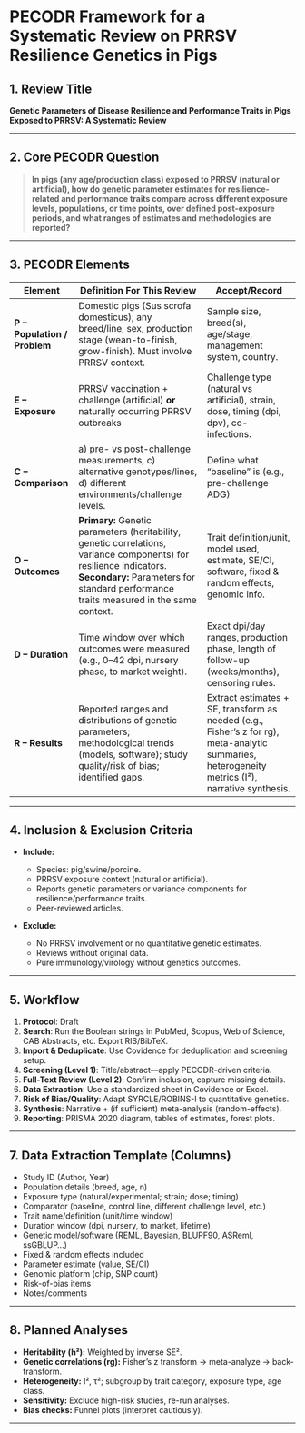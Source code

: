 # PECODR Framework for a Systematic Review on PRRSV Resilience Genetics in Pigs

## 1. Review Title 
**Genetic Parameters of Disease Resilience and Performance Traits in Pigs Exposed to PRRSV: A Systematic Review**

---

## 2. Core PECODR Question

> **In pigs (any age/production class) exposed to PRRSV (natural or artificial), how do genetic parameter estimates for resilience-related and performance traits compare across different exposure levels, populations, or time points, over defined post-exposure periods, and what ranges of estimates and methodologies are reported?**

---

## 3. PECODR Elements

| Element | Definition For This Review | Accept/Record |
|---|---|---|
| **P – Population / Problem** | Domestic pigs (Sus scrofa domesticus), any breed/line, sex, production stage (wean-to-finish, grow-finish). Must involve PRRSV context. | Sample size, breed(s), age/stage, management system, country. |
| **E – Exposure** | PRRSV vaccination + challenge (artificial) **or** naturally occurring PRRSV outbreaks | Challenge type (natural vs artificial), strain, dose, timing (dpi, dpv), co-infections. |
| **C – Comparison** | a) pre- vs post-challenge measurements, c) alternative genotypes/lines, d) different environments/challenge levels. | Define what “baseline” is (e.g., pre-challenge ADG) |
| **O – Outcomes** | **Primary:** Genetic parameters (heritability, genetic correlations, variance components) for resilience indicators. **Secondary:** Parameters for standard performance traits measured in the same context. | Trait definition/unit, model used, estimate, SE/CI, software, fixed & random effects, genomic info. |
| **D – Duration** | Time window over which outcomes were measured (e.g., 0–42 dpi, nursery phase, to market weight). | Exact dpi/day ranges, production phase, length of follow-up (weeks/months), censoring rules. |
| **R – Results** | Reported ranges and distributions of genetic parameters; methodological trends (models, software); study quality/risk of bias; identified gaps. | Extract estimates + SE, transform as needed (e.g., Fisher’s z for rg), meta-analytic summaries, heterogeneity metrics (I²), narrative synthesis. |

---

## 4. Inclusion & Exclusion Criteria 

- **Include:**  
  - Species: pig/swine/porcine.  
  - PRRSV exposure context (natural or artificial).  
  - Reports genetic parameters or variance components for resilience/performance traits.  
  - Peer-reviewed articles. 

- **Exclude:**  
  - No PRRSV involvement or no quantitative genetic estimates.  
  - Reviews without original data.  
  - Pure immunology/virology without genetics outcomes.

---

## 5. Workflow 

1. **Protocol**: Draft   
2. **Search**: Run the Boolean strings in PubMed, Scopus, Web of Science, CAB Abstracts, etc. Export RIS/BibTeX.  
3. **Import & Deduplicate**: Use Covidence for deduplication and screening setup.  
4. **Screening (Level 1)**: Title/abstract—apply PECODR-driven criteria.  
5. **Full-Text Review (Level 2)**: Confirm inclusion, capture missing details.  
6. **Data Extraction**: Use a standardized sheet in Covidence or Excel.  
7. **Risk of Bias/Quality**: Adapt SYRCLE/ROBINS-I to quantitative genetics.  
8. **Synthesis**: Narrative + (if sufficient) meta-analysis (random-effects).  
9. **Reporting**: PRISMA 2020 diagram, tables of estimates, forest plots.  
---

## 7. Data Extraction Template (Columns)

- Study ID (Author, Year)  
- Population details (breed, age, n)  
- Exposure type (natural/experimental; strain; dose; timing)  
- Comparator (baseline, control line, different challenge level, etc.)  
- Trait name/definition (unit/time window)  
- Duration window (dpi, nursery, to market, lifetime)  
- Genetic model/software (REML, Bayesian, BLUPF90, ASReml, ssGBLUP…)  
- Fixed & random effects included  
- Parameter estimate (value, SE/CI)  
- Genomic platform (chip, SNP count)  
- Risk-of-bias items  
- Notes/comments

---

## 8. Planned Analyses

- **Heritability (h²):** Weighted by inverse SE².  
- **Genetic correlations (rg):** Fisher’s z transform → meta-analyze → back-transform.  
- **Heterogeneity:** I², τ²; subgroup by trait category, exposure type, age class.  
- **Sensitivity:** Exclude high-risk studies, re-run analyses.  
- **Bias checks:** Funnel plots (interpret cautiously).

---





